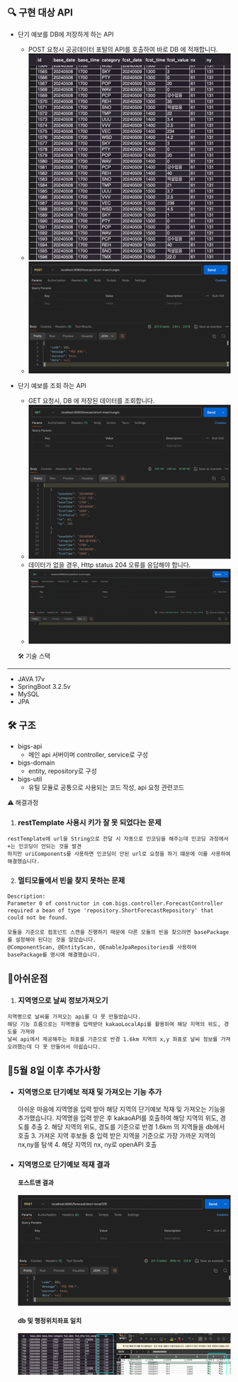 
🔍 구현 대상 API
---

- 단기 예보를 DB에 저장하게 하는 API
    - POST 요청시 공공데이터 포털의 API를 호출하여 바로 DB 에 적재합니다.
    - ![img_2.png](img_2.png)
    - ![img_1.png](img_1.png)
  
- 단기 예보를 조회 하는 API
    - GET 요청시, DB 에 저장된 데이터를 조회합니다.
    - ![img_3.png](img_3.png)
    - 데이터가 없을 경우, Http status 204 오류를 응답해야 합니다.
    - ![img.png](img.png)



  🛠 기술 스택
---
- JAVA 17v
- SpringBoot 3.2.5v
- MySQL
- JPA

🛠 구조
---
- bigs-api
  - 메인 api 서버이며 controller, service로 구성
- bigs-domain
  - entity, repository로 구성
- bigs-util
  - 유틸 모듈로 공통으로 사용되는 코드 작성, api 요청 관련코드



⚠️ 해결과정
  1. ### restTemplate 사용시 키가 잘 못 되었다는 문제
    restTemplate에 url을 String으로 전달 시 자동으로 인코딩을 해주는데 인코딩 과정에서 +는 인코딩이 안되는 것을 발견 
    하지만 uriComponents를 사용하면 인코딩이 안된 url로 요청을 하기 떄문에 이를 사용하여 해결했습니다.

  2. ### 멀티모듈에서 빈을 찾지 못하는 문제
    
    Description:
    Parameter 0 of constructor in com.bigs.controller.ForecastController required a bean of type 'repository.ShortForecastRepository' that could not be found.
    
    모듈을 기준으로 컴포넌트 스캔을 진행하기 때문에 다른 모듈의 빈을 찾으려면 basePackage를 설정해야 된다는 것을 알았습니다.
    @ComponentScan, @EntityScan, @EnableJpaRepositories를 사용하여 basePackage를 명시애 해결했습니다.



📘아쉬운점
---
  1. ### 지역명으로 날씨 정보가져오기
    지역명으로 날씨를 가져오는 api를 다 못 만들었습니다.
    해당 기능 흐름으로는 지역명을 입력받아 kakaoLocalApi를 활용하여 해당 지역의 위도, 경도를 가져와
    날씨 api에서 제공해주는 좌표를 기준으로 반경 1.6km 지역의 x,y 좌표로 날씨 정보를 가져오려했는데 다 못 만들어서 아쉽습니다.


📘5월 8일 이후 추가사항
---
- ### 지역명으로 단기예보 적재 및 가져오는 기능 추가
    아쉬운 마음에 지역명을 입력 받아 해당 지역의 단기예보 적재 및 가져오는 기능을 추가했습니다.
    지역명을 입력 받은 후 kakaoAPI를 호출하여 해당 지역의 위도, 경도를 추출
    2. 해당 지역의 위도, 경도를 기준으로 반경 1.6km 의 지역들을 db에서 호출
    3. 가져온 지역 후보들 중 입력 받은 지역을 기준으로 가장 가까운 지역의 nx,ny를 탐색
    4. 해당 지역의 nx, ny로 openAPI 호출


- ### 지역명으로 단기예보 적재 결과
  #### 포스트맨 결과
  ![img_4.png](img_4.png)

  #### db 및 행정위치좌표 일치
  ![img_5.png](img_5.png)
    
